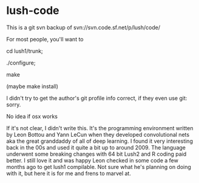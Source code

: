 # lush-code
This is a git svn backup of svn://svn.code.sf.net/p/lush/code/

For most people, you'll want to 

cd lush1/trunk;

./configure;

make

(maybe make install)

I didn't try to get the author's git profile info correct, if they even use git: sorry.

No idea if osx works


If it's not clear, I didn't write this. It's the programming environment written by Leon Bottou and Yann LeCun when they developed convolutional nets aka the great granddaddy of all of deep learning.
I found it very interesting back in the 00s and used it quite a bit up to around 2009. The language underwent some breaking changes with 64 bit Lush2 and R coding paid better.
I still love it and was happy Leon checked in some code a few months ago to get lush1 compilable. Not sure what he's planning on doing with it, but here it is for me and frens to marvel at.
